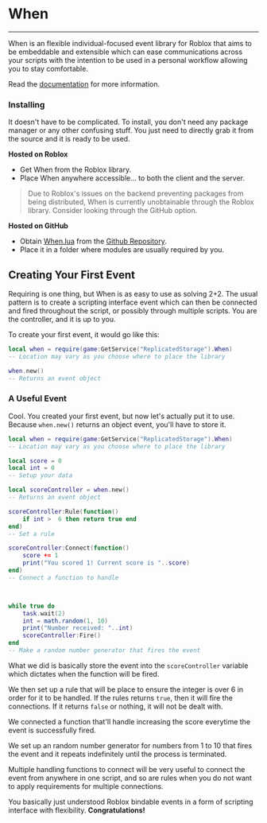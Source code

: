 # When
---
When is an flexible individual-focused event library for Roblox that aims to be embeddable and extensible which can ease communications across your scripts with the intention to be used in a personal workflow allowing you to stay comfortable.

Read the [documentation](https://nvthane.github.io/When/docsite/) for more information.

### Installing

It doesn't have to be complicated. To install, you don't need any package manager or any other confusing stuff. You just need to directly grab it from the source and it is ready to be used.

**Hosted on Roblox**

- Get When from the Roblox library.
- Place When anywhere accessible... to both the client and the server.

> Due to Roblox's issues on the backend preventing packages from being distributed, When is currently unobtainable through the Roblox library. Consider looking through the GitHub option.

**Hosted on GitHub**

- Obtain [When.lua](https://raw.githubusercontent.com/nvthane/When/main/When.lua) from the [Github Repository](https://github.com/nvthane/When/tree/main).
- Place it in a folder where modules are usually required by you.

## Creating Your First Event

Requiring is one thing, but When is as easy to use as solving 2+2. The usual pattern is to create a scripting interface event which can then be connected and fired throughout the script, or possibly through multiple scripts. You are the controller, and it is up to you.

To create your first event, it would go like this:

```lua
local when = require(game:GetService("ReplicatedStorage").When)
-- Location may vary as you choose where to place the library

when.new()
-- Returns an event object
```

### A Useful Event

Cool. You created your first event, but now let's actually put it to use. Because `when.new()` returns an object event, you'll have to store it.
```lua
local when = require(game:GetService("ReplicatedStorage").When)
-- Location may vary as you choose where to place the library

local score = 0
local int = 0
-- Setup your data

local scoreController = when.new()
-- Returns an event object

scoreController:Rule(function()
    if int >  6 then return true end
end)
-- Set a rule

scoreController:Connect(function()
    score += 1
    print("You scored 1! Current score is "..score)
end)
-- Connect a function to handle



while true do
    task.wait(2)
    int = math.random(1, 10)
    print("Number received: "..int)
    scoreController:Fire()
end
-- Make a random number generator that fires the event
```

What we did is basically store the event into the `scoreController` variable which dictates when the function will be fired.

We then set up a rule that will be place to ensure the integer is over 6 in order for it to be handled. If the rules returns `true`, then it will fire the connections. If it returns `false` or nothing, it will not be dealt with.

We connected a function that'll handle increasing the score everytime the event is successfully fired.

We set up an random number generator for numbers from 1 to 10 that fires the event and it repeats indefinitely until the process is terminated.

Multiple handling functions to connect will be very useful to connect the event from anywhere in one script, and so are rules when you do not want to apply requirements for multiple connections.

You basically just understood Roblox bindable events in a form of scripting interface with flexibility. **Congratulations!**
